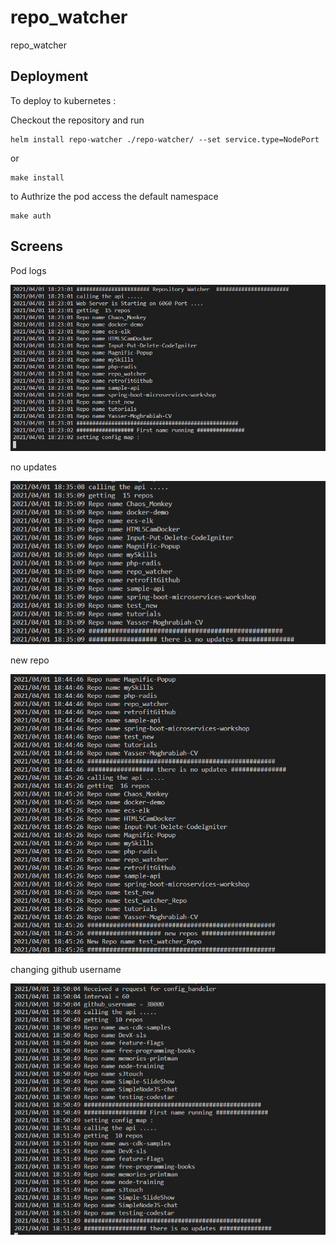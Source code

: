 # repo_watcher
repo_watcher

## Deployment

To deploy to kubernetes : 


Checkout the repository and run 

```
helm install repo-watcher ./repo-watcher/ --set service.type=NodePort
```
or 

```
make install
```


to Authrize the pod access the default namespace 
```
make auth
```

## Screens 

Pod logs 

![Alt text](img/firstime.PNG)

no updates 

![Alt text](img/noupdate.PNG)

new repo 

![Alt text](img/newrepo.PNG)


changing github username 

![Alt text](img/newusernme.png)
